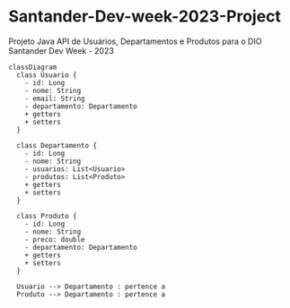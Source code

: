 # Santander-Dev-week-2023-Project
Projeto Java API de Usuários, Departamentos e Produtos para o DIO Santander Dev Week - 2023

```mermaid
classDiagram
  class Usuario {
    - id: Long
    - nome: String
    - email: String
    - departamento: Departamento
    + getters
    + setters
  }
  
  class Departamento {
    - id: Long
    - nome: String
    - usuarios: List<Usuario>
    - produtos: List<Produto>
    + getters
    + setters
  }

  class Produto {
    - id: Long
    - nome: String
    - preco: double
    - departamento: Departamento
    + getters
    + setters
  }

  Usuario --> Departamento : pertence a
  Produto --> Departamento : pertence a
```
